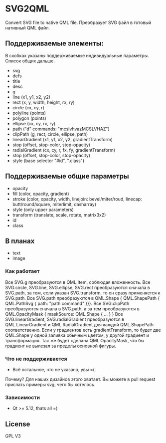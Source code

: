 # SVG2QML
Convert SVG file to native QML file.
Преобразует SVG файл в готовый нативный QML файл.

## Поддерживаемые элементы:
В скобках указаны поддерживаемые индивидуальные параметры. 
Список общих дальше.
- svg
- defs
- title
- desc
- g
- line (x1, y1, x2, y2)
- rect (x, y, width, height, rx, ry)
- circle (cx, cy, r)
- polyline (points)
- polygon (points)
- ellipse (cx, cy, rx, ry)
- path ("d" commands: "mcslvhvazMCSLVHAZ")
- clipPath (g, rect, circle, ellipse, path)
- linearGradient (x1, y1, x2, y2, gradientTransform)
 - stop (offset, stop-color, stop-opacity) 
- radialGradient (cx, cy, r, fx, fy, gradientTransform)
 - stop (offset, stop-color, stop-opacity)
- style (base selector "#id", ".class")

## Поддерживаемые общие параметры
 - opacity
 - fill (color, opacity, gradient)
 - stroke (color, opacity, width, linejoin: bevel/miter/roud, linecap: butt/round/square, miterlimit, dasharray)
 - style (only upper parameters)
 - transform (translate, scale, rotate, matrix3x2)
 - id
 - class

## В планах
 - text
 - image

### Как работает
Все SVG.g преобразуются в QML.Item, соблюдая вложенность.
Все SVG.circle, SVG.line, SVG.ellipse, SVG.rect преобразуются сначала в SVG.path, 
за тем, если указан SVG.transform, то он сразу применяется к SVG.path.
Все SVG.path преобразуются в QML.Shape { QML.ShapePath { QML.PathSvg { path: "path command" }}}. 
Все SVG.clipPath преобразуются сначала в SVG.path, а за тем 
преобразуются в QML.OpacityMask { maskSource: QML.Shape { ... }  }
Все SVG.linearGradient, SVG.radialGradient преобразуются в QML.LinearGradient и QML.RadialGradient для каждой QML.ShapePath соответственно. Если у градиентов есть gradientTransform, то будет две QML.Shape у одной заливка обычным цветом, у другой градиент и трансформация. Так же будет сделана QML.OpacityMask, что бы градиент не вылезал за пределы основной фигуры.

### Что не поддерживается
 - Всё остальное, что не указано, увы =(. 

Почему? Для наших дизайнов этого хватает.
Вы можете в pull request прислать примеры svg, чего бы хотелось.

### Зависимости
 - Qt >= 5.12, thats all =)

License
----
GPL V3
